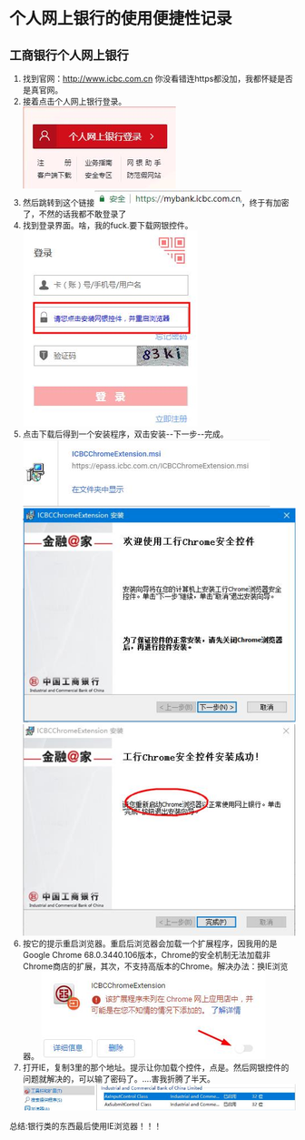# 个人网上银行的使用便捷性记录
## 工商银行个人网上银行
1. 找到官网：http://www.icbc.com.cn 你没看错连https都没加，我都怀疑是否是真官网。
2. 接着点击个人网上银行登录。                                                  
![](img/1.jpg '')
3. 然后跳转到这个链接![](img/2.jpg '')，终于有加密了，不然的话我都不敢登录了
4. 找到登录界面。啥，我的fuck.要下载网银控件。                           
![](img/3.jpg '')
5. 点击下载后得到一个安装程序，双击安装--下一步--完成。                     
![](img/4.jpg '')![](img/5.jpg '')![](img/6.jpg '')
6. 按它的提示重启浏览器。重启后浏览器会加载一个扩展程序，因我用的是Google Chrome 68.0.3440.106版本，Chrome的安全机制无法加载非Chrome商店的扩展，其次，不支持高版本的Chrome。解决办法：换IE浏览器。
![](img/7.jpg '')
7. 打开IE，复制3里的那个地址。提示让你加载个控件，点是。然后网银控件的问题就解决的，可以输了密码了。....害我折腾了半天。
![](img/8.jpg '')

总结:银行类的东西最后使用IE浏览器！！！

